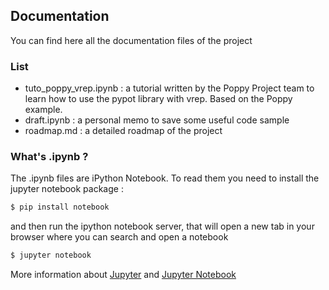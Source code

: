 ## Documentation
You can find here all the documentation files of the project

### List
* tuto_poppy_vrep.ipynb : a tutorial written by the Poppy Project team to learn how to use the pypot library with vrep. Based on the Poppy example.
* draft.ipynb : a personal memo to save some useful code sample
* roadmap.md : a detailed roadmap of the project


### What's .ipynb ?

The .ipynb files are iPython Notebook. To read them you need to install the jupyter notebook package :
```bash
$ pip install notebook
```
and then run the ipython notebook server, that will open a new tab in your browser where you can search and open a notebook
```bash
$ jupyter notebook
```
More information about [Jupyter](http://jupyter.org/) and [Jupyter Notebook](https://github.com/jupyter/notebook)
